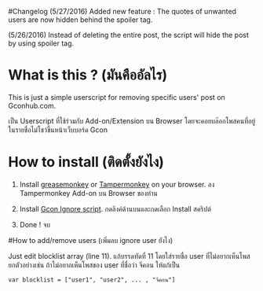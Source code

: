 #Changelog
(5/27/2016) Added new feature : The quotes of unwanted users are now hidden behind the spoiler tag. 

(5/26/2016) Instead of deleting the entire post, the script will hide the post by using spoiler tag.

# What is this ? (มันคืออัลไร)
This is just a simple userscript for removing specific users' post on Gconhub.com.

เป็น Userscript ที่ใช้ร่วมกับ Add-on/Extension บน Browser 
โดยจะคอยบล๊อกโพสคนที่อยู่ในรายชื่อไม่โชว์ขึ้นหน้าเว็บบอร์ด Gcon


# How to install (ติดตั้งยังไง)
1. Install [greasemonkey](https://addons.mozilla.org/en-US/firefox/addon/greasemonkey/) or [Tampermonkey](https://chrome.google.com/webstore/detail/tampermonkey/dhdgffkkebhmkfjojejmpbldmpobfkfo?hl=en) on your browser.
 ลง Tampermonkey Add-on บน Browser ของท่าน

2. Install [Gcon Ignore script](https://github.com/b4lmung/GconIgnore/raw/master/gconIgnore.user.js).
กดลิงค์ด้านบนและกดเลือก Install สคริปต์

3. Done !
จบ 

#How to add/remove users (เพิ่มลบ ignore user ยังไง)

Just edit blocklist array (line 11). 
แก้บรรดทัดที่ 11 โดยใส่รายชื่อ user ที่ไม่อยากเห็นโพส ยกตัวอย่างเช่น ถ้าไม่อยากเห็นโพสของ  user ที่ชื่อว่า จีคอน ให้แก้เป็น

```
var blocklist = ["user1", "user2", ... , "จีคอน"]
```



